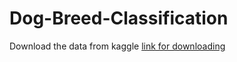 # Dog-Breed-Classification
Download the data from kaggle [link for downloading]('https://www.kaggle.com/c/dog-breed-identification-data/overview')
